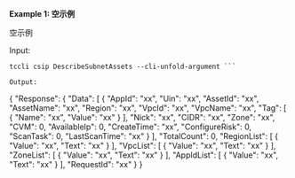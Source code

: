**Example 1: 空示例**

空示例

Input: 

```
tccli csip DescribeSubnetAssets --cli-unfold-argument ```

Output: 
```
{
    "Response": {
        "Data": [
            {
                "AppId": "xx",
                "Uin": "xx",
                "AssetId": "xx",
                "AssetName": "xx",
                "Region": "xx",
                "VpcId": "xx",
                "VpcName": "xx",
                "Tag": [
                    {
                        "Name": "xx",
                        "Value": "xx"
                    }
                ],
                "Nick": "xx",
                "CIDR": "xx",
                "Zone": "xx",
                "CVM": 0,
                "AvailableIp": 0,
                "CreateTime": "xx",
                "ConfigureRisk": 0,
                "ScanTask": 0,
                "LastScanTime": "xx"
            }
        ],
        "TotalCount": 0,
        "RegionList": [
            {
                "Value": "xx",
                "Text": "xx"
            }
        ],
        "VpcList": [
            {
                "Value": "xx",
                "Text": "xx"
            }
        ],
        "ZoneList": [
            {
                "Value": "xx",
                "Text": "xx"
            }
        ],
        "AppIdList": [
            {
                "Value": "xx",
                "Text": "xx"
            }
        ],
        "RequestId": "xx"
    }
}
```

